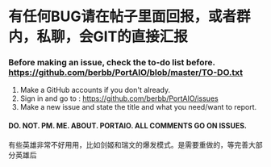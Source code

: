 # 有任何BUG请在帖子里面回报，或者群内，私聊，会GIT的直接汇报
### Before making an issue, check the to-do list before. https://github.com/berbb/PortAIO/blob/master/TO-DO.txt
1. Make a GitHub accounts if you don't already.
2. Sign in and go to : https://github.com/berbb/PortAIO/issues
3. Make a new issue and state the title and what you need/want to report.

#### DO. NOT. PM. ME. ABOUT. PORTAIO. ALL COMMENTS GO ON ISSUES.
有些英雄非常不好用用，比如剑姬和瑞文的爆发模式。是需要重做的，等完善大部分英雄后
